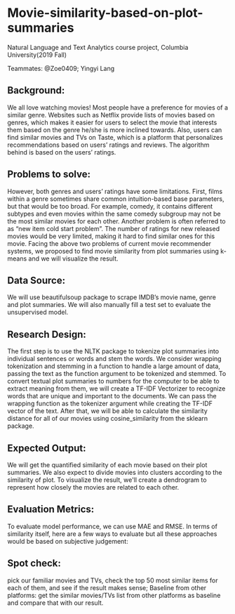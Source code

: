# Movie-similarity-based-on-plot-summaries

Natural Language and Text Analytics course project, Columbia University(2019 Fall)

Teammates: @Zoe0409; Yingyi Lang

## Background: 
We all love watching movies! Most people have a preference for movies of a similar genre. 
Websites such as Netflix provide lists of movies based on genres, which makes it easier for users to select the movie that interests 
them based on the genre he/she is more inclined towards. 
Also, users can find similar movies and TVs on Taste, 
which is a platform that personalizes recommendations based on users’  ratings and reviews. The algorithm behind is based on the users’ ratings.


## Problems to solve: 
However, both genres and users’ ratings have some limitations. 
First, films within a genre sometimes share common intuition-based base parameters, but that would be too broad. 
For example, comedy, it contains different subtypes and even movies within the same comedy subgroup may not be the most similar movies for each other.
Another problem is often referred to as “new item cold start problem”. 
The number of ratings for new released movies would be very limited, making it hard to find similar ones for this movie. 
Facing the above two problems of current movie recommender systems, we proposed to find movie similarity from plot summaries using k-means and we will visualize the result.

## Data Source: 
We will use beautifulsoup package to scrape IMDB’s movie name, genre and plot summaries. 
We will also manually fill a test set to evaluate the unsupervised model.

## Research Design: 
The first step is to use the NLTK package to tokenize plot summaries into individual sentences or words and stem the words. 
We consider wrapping tokenization and stemming in a function to handle a large amount of data, passing the text as the function argument to be tokenized and stemmed. 
To convert textual plot summaries to numbers for the computer to be able to extract meaning from them, we will create a TF-IDF Vectorizer to recognize words that are unique and important to the documents. 
We can pass the wrapping function as the tokenizer argument while creating the TF-IDF vector of the text. After that, we will be able to calculate the similarity distance for all of our movies using cosine_similarity from the sklearn package. 


## Expected Output: 
We will get the quantified similarity of each movie based on their plot summaries. We also expect to divide movies into clusters according to the similarity of plot. 
To visualize the result, we'll create a dendrogram to represent how closely the movies are related to each other. 


## Evaluation Metrics: 
To evaluate model performance, we can use MAE and RMSE. In terms of similarity itself, here are a few ways to evaluate but all these approaches would be based on subjective judgement:

## Spot check: 
pick our familiar movies and TVs, check the top 50 most similar items for each of them, and see if the result makes sense;
Baseline from other platforms: get the similar movies/TVs list from other platforms as baseline and compare that with our result.

